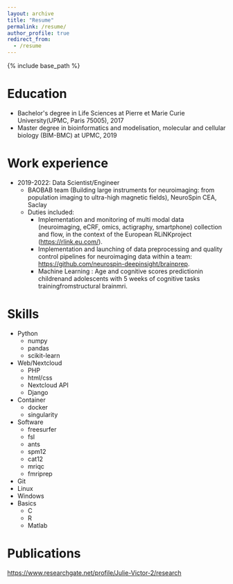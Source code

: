 ```yaml
---
layout: archive
title: "Resume"
permalink: /resume/
author_profile: true
redirect_from:
  - /resume
---
```


{% include base_path %}

Education
======
* Bachelor's degree in Life Sciences at Pierre et Marie Curie University(UPMC, Paris 75005), 2017
* Master degree in bioinformatics and modelisation, molecular and cellular biology (BIM-BMC) at UPMC, 2019

Work experience
======
* 2019-2022: Data Scientist/Engineer
  * BAOBAB team (Building large instruments for neuroimaging: from population imaging to ultra-high magnetic fields), NeuroSpin CEA, Saclay
  * Duties included: 
    * Implementation and monitoring of multi modal data (neuroimaging, eCRF, omics, actigraphy, smartphone)     collection and flow, in the context of the European RLiNKproject (https://rlink.eu.com/). 
    * Implementation and launching of data preprocessing and quality control pipelines for neuroimaging data within a team: https://github.com/neurospin-deepinsight/brainprep. 
    * Machine Learning : Age and cognitive scores predictionin childrenand adolescents with 5 weeks of cognitive tasks trainingfromstructural brainmri.
  
Skills
======
* Python
  * numpy
  * pandas
  * scikit-learn
* Web/Nextcloud
  * PHP
  * html/css
  * Nextcloud API
  * Django
* Container
  * docker
  * singularity
* Software
  * freesurfer
  * fsl
  * ants
  * spm12
  * cat12
  * mriqc
  * fmriprep
* Git
* Linux
* Windows
* Basics
  * C
  * R
  * Matlab

Publications
======
  https://www.researchgate.net/profile/Julie-Victor-2/research
